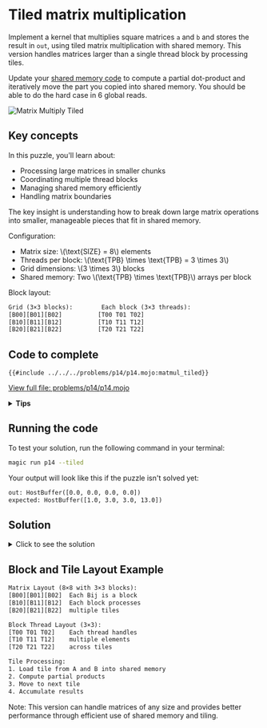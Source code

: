 # Tiled matrix multiplication

Implement a kernel that multiplies square matrices `a` and `b` and stores the result in `out`, using tiled matrix multiplication with shared memory. This version handles matrices larger than a single thread block by processing tiles.

<div class="solution-tips">

Update your [shared memory code](./shared_memory.md) to compute a partial dot-product and iteratively move the part you
copied into shared memory. You should be able to do the hard case in 6 global reads.
</div>

![Matrix Multiply Tiled](https://raw.githubusercontent.com/srush/GPU-Puzzles/main/GPU_puzzlers_files/GPU_puzzlers_70_1.svg)

## Key concepts

In this puzzle, you'll learn about:
- Processing large matrices in smaller chunks
- Coordinating multiple thread blocks
- Managing shared memory efficiently
- Handling matrix boundaries

The key insight is understanding how to break down large matrix operations into smaller, manageable pieces that fit in shared memory.

Configuration:
- Matrix size: \\(\\text{SIZE} = 8\\) elements
- Threads per block: \\(\\text{TPB} \\times \\text{TPB} = 3 \\times 3\\)
- Grid dimensions: \\(3 \\times 3\\) blocks
- Shared memory: Two \\(\\text{TPB} \\times \\text{TPB}\\) arrays per block

Block layout:
```txt
Grid (3×3 blocks):        Each block (3×3 threads):
[B00][B01][B02]          [T00 T01 T02]
[B10][B11][B12]          [T10 T11 T12]
[B20][B21][B22]          [T20 T21 T22]
```

## Code to complete

```mojo
{{#include ../../../problems/p14/p14.mojo:matmul_tiled}}
```
<a href="{{#include ../_includes/repo_url.md}}/blob/main/problems/p14/p14.mojo" class="filename">View full file: problems/p14/p14.mojo</a>

<details>
<summary><strong>Tips</strong></summary>

<div class="solution-tips">

1. Calculate elements per block: `size / BLOCKS_PER_GRID`
2. Clear shared memory before loading tiles
3. Load tiles with proper bounds checking
4. Accumulate partial results across tiles
</div>
</details>

## Running the code

To test your solution, run the following command in your terminal:

```bash
magic run p14 --tiled
```

Your output will look like this if the puzzle isn't solved yet:
```txt
out: HostBuffer([0.0, 0.0, 0.0, 0.0])
expected: HostBuffer([1.0, 3.0, 3.0, 13.0])
```

## Solution

<details>
<summary>Click to see the solution</summary>

```mojo
{{#include ../../../solutions/p14/p14.mojo:matmul_tiled_solution}}
```

<div class="solution-explanation">

This solution implements tiled matrix multiplication in four phases:

1. Tile coordination:
   ```mojo
   elt_per_tiled_block_x = (size + BLOCKS_PER_GRID[0] - 1) // BLOCKS_PER_GRID[0]
   tile_i = elt_per_tiled_block_x * block_idx.x + thread_idx.x
   ```

2. Shared memory management:
   - Allocate two TPB×TPB buffers
   - Clear buffers before each tile: `a_shared[local_i * TPB + local_j] = 0`
   - Synchronize with `barrier()`

3. Tile processing loop:
   ```mojo
   for tile in range((size + TPB - 1) // TPB):
   ```
   - Load tile data with bounds checking
   - Compute partial results
   - Synchronize between operations

4. Result accumulation:
   - Track running sum in `tile_sum`
   - Handle boundary conditions
   - Write final result to global memory

Key features:
- Handles arbitrary matrix sizes
- Processes matrix in TPB×TPB tiles
- Maintains proper synchronization
- Checks bounds at matrix edges
</div>
</details>

## Block and Tile Layout Example

```txt
Matrix Layout (8×8 with 3×3 blocks):
[B00][B01][B02]  Each Bij is a block
[B10][B11][B12]  Each block processes
[B20][B21][B22]  multiple tiles

Block Thread Layout (3×3):
[T00 T01 T02]    Each thread handles
[T10 T11 T12]    multiple elements
[T20 T21 T22]    across tiles

Tile Processing:
1. Load tile from A and B into shared memory
2. Compute partial products
3. Move to next tile
4. Accumulate results
```

Note: This version can handle matrices of any size and provides better performance through efficient use of shared memory and tiling.
